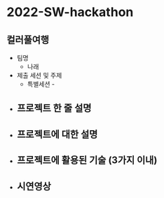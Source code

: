 # 2022-SW-hackathon
## 컬러풀여행
- 팀명
  - 나래
- 제출 세션 및 주제
  - 특별세션 -
- 프로젝트 한 줄 설명
  - 
- 프로젝트에 대한 설명
  - 
- 프로젝트에 활용된 기술 (3가지 이내)
  -
- 시연영상
  -

